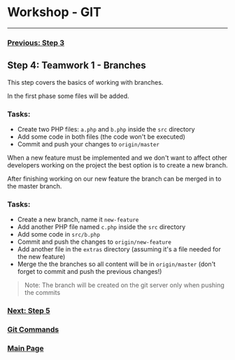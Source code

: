 # Workshop - GIT
---

### [Previous: Step 3](step-3.md)

## Step 4: Teamwork 1 - Branches

This step covers the basics of working with branches.

In the first phase some files will be added.

### Tasks:
* Create two PHP files: `a.php` and `b.php` inside the `src` directory
* Add some code in both files (the code won't be executed)
* Commit and push your changes to `origin/master`

When a new feature must be implemented and we don't want to affect other developers working on the project the best option is to create a new branch.

After finishing working on our new feature the branch can be merged in to the master branch.

### Tasks:
* Create a new branch, name it `new-feature`
* Add another PHP file named `c.php` inside the `src` directory
* Add some code in `src/b.php`
* Commit and push the changes to `origin/new-feature`
* Add another file in the `extras` directory (assuming it's a file needed for the new feature)
* Merge the the branches so all content will be in `origin/master` (don't forget to commit and push the previous changes!)

> Note: The branch will be created on the git server only when pushing the commits


### [Next: Step 5](step-5.md)

### [Git Commands](git-commands.md)
### [Main Page](README.md)
